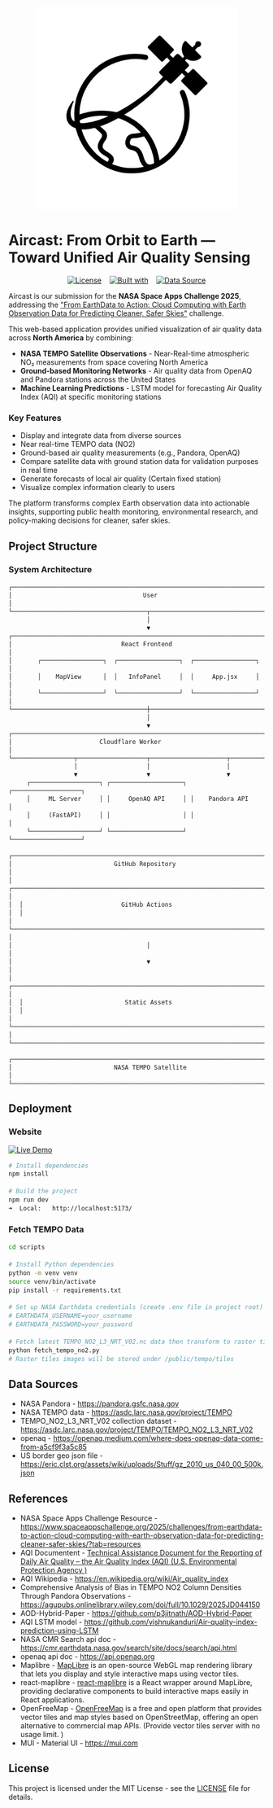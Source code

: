 <div align="center">
  <img src="image-3.png" alt="Aircast Logo" width="400"/>
</div>

# Aircast: From Orbit to Earth — Toward Unified Air Quality Sensing

<div align="center">
  
[![License](https://img.shields.io/badge/License-MIT-green?style=plastic-square)](LICENSE)
&nbsp;&nbsp;
[![Built with](https://img.shields.io/badge/Built%20with-Vite%20%2B%20React-61dafb?style=plastic-square&logo=react)](https://vitejs.dev/)
&nbsp;&nbsp;
[![Data Source](https://img.shields.io/badge/Data%20Source-NASA-orange?style=plastic-square)](https://www.spaceappschallenge.org/2025/challenges/from-earthdata-to-action-cloud-computing-with-earth-observation-data-for-predicting-cleaner-safer-skies/?tab=resources)

</div>

Aircast is our submission for the **NASA Space Apps Challenge 2025**, addressing the ["From EarthData to Action: Cloud Computing with Earth Observation Data for Predicting Cleaner, Safer Skies"](https://www.spaceappschallenge.org/2025/challenges/from-earthdata-to-action-cloud-computing-with-earth-observation-data-for-predicting-cleaner-safer-skies/) challenge.

This web-based application provides unified visualization of air quality data across **North America** by combining:

* **NASA TEMPO Satellite Observations** - Near-Real-time atmospheric NO₂ measurements from space covering North America
* **Ground-based Monitoring Networks** - Air quality data from OpenAQ and Pandora stations across the United States
* **Machine Learning Predictions** - LSTM model for forecasting Air Quality Index (AQI) at specific monitoring stations

### Key Features
- Display and integrate data from diverse sources
- Near real-time TEMPO data (NO2)
- Ground-based air quality measurements (e.g., Pandora, OpenAQ)
- Compare satellite data with ground station data for validation purposes in real time
- Generate forecasts of local air quality (Certain fixed station)
- Visualize complex information clearly to users

The platform transforms complex Earth observation data into actionable insights, supporting public health monitoring, environmental research, and policy-making decisions for cleaner, safer skies.


## Project Structure

### System Architecture

```
┌─────────────────────────────────────────────────────────────────────────────┐
│                                    User                                     │
└─────────────────────────────────────┬───────────────────────────────────────┘
                                      │
                                      ▼
┌─────────────────────────────────────────────────────────────────────────────┐
│                              React Frontend                                 │
│       ┌─────────────────┐  ┌─────────────────┐  ┌─────────────────┐         │
│       │    MapView      │  │   InfoPanel     │  │     App.jsx     │         │
│       └─────────────────┘  └─────────────────┘  └─────────────────┘         │
└─────────────────────────────────────┼───────────────────────────────────────┘
                                      │
                                      ▼
┌─────────────────────────────────────────────────────────────────────────────┐
│                        Cloudflare Worker                                    │
└─────────────────┬───────────────────┬─────────────────────┬─────────────────┘
                  │                   │                     │
                  ▼                   ▼                     ▼
     ┌───────────────────┐ ┌────────────────────┐ ┌───────────────────┐
     │     ML Server     │ │     OpenAQ API     │ │    Pandora API    │
     │     (FastAPI)     │ │                    │ │                   │
     └───────────────────┘ └────────────────────┘ └───────────────────┘

┌──────────────────────────────────────────────────────────────────────────────┐
│                            GitHub Repository                                 │
│  ┌────────────────────────────────────────────────────────────────────────┐  │
│  │                           GitHub Actions                               │  │
│  └────────────────────────────────────────────────────────────────────────┘  │
│                                     │                                        │
│                                     ▼                                        │
│  ┌────────────────────────────────────────────────────────────────────────┐  │
│  │                            Static Assets                               │  │
│  └────────────────────────────────────────────────────────────────────────┘  │
└──────────────────────────────────────────────────────────────────────────────┘

┌──────────────────────────────────────────────────────────────────────────────┐
│                            NASA TEMPO Satellite                              │
└──────────────────────────────────────────────────────────────────────────────┘
```

## Deployment

### Website 
[![Live Demo](https://img.shields.io/badge/Live%20Demo-Visit%20Site-blue?style=flat-square&logo=github)](https://68332.github.io/Aircast/)

```bash
# Install dependencies
npm install

# Build the project
npm run dev
➜  Local:   http://localhost:5173/
```

### Fetch TEMPO Data

```bash
cd scripts

# Install Python dependencies
python -m venv venv
source venv/bin/activate
pip install -r requirements.txt

# Set up NASA Earthdata credentials (create .env file in project root)
# EARTHDATA_USERNAME=your_username
# EARTHDATA_PASSWORD=your_password

# Fetch latest TEMPO_NO2_L3_NRT_V02.nc data then transform to raster tiles format to display on the map
python fetch_tempo_no2.py
# Raster tiles images will be stored under /public/tempo/tiles
```
## Data Sources
* NASA Pandora - https://pandora.gsfc.nasa.gov
* NASA TEMPO data - https://asdc.larc.nasa.gov/project/TEMPO
* TEMPO_NO2_L3_NRT_V02 collection dataset - https://asdc.larc.nasa.gov/project/TEMPO/TEMPO_NO2_L3_NRT_V02
* openaq - https://openaq.medium.com/where-does-openaq-data-come-from-a5cf9f3a5c85
* US border geo json file - https://eric.clst.org/assets/wiki/uploads/Stuff/gz_2010_us_040_00_500k.json

## References
* NASA Space Apps Challenge Resource - https://www.spaceappschallenge.org/2025/challenges/from-earthdata-to-action-cloud-computing-with-earth-observation-data-for-predicting-cleaner-safer-skies/?tab=resources
* AQI Documentent - [Technical Assistance Document for the Reporting of Daily Air Quality – the Air Quality Index (AQI) (U.S. Environmental Protection Agency )](https://document.airnow.gov/technical-assistance-document-for-the-reporting-of-daily-air-quailty.pdf)
* AQI Wikipedia - https://en.wikipedia.org/wiki/Air_quality_index
* Comprehensive Analysis of Bias in TEMPO NO2 Column Densities Through Pandora Observations - https://agupubs.onlinelibrary.wiley.com/doi/full/10.1029/2025JD044150
* AOD-Hybrid-Paper - https://github.com/p3jitnath/AOD-Hybrid-Paper
* AQI LSTM model - https://github.com/vishnukanduri/Air-quality-index-prediction-using-LSTM
* NASA CMR Search api doc - https://cmr.earthdata.nasa.gov/search/site/docs/search/api.html
* openaq api doc - https://api.openaq.org
* Maplibre - [MapLibre](https://maplibre.org) is an open-source WebGL map rendering library that lets you display and style interactive maps using vector tiles.
* react-maplibre - [react-maplibre](https://visgl.github.io/react-maplibre/docs/get-started) is a React wrapper around MapLibre, providing declarative components to build interactive maps easily in React applications.
* OpenFreeMap - [OpenFreeMap](https://openfreemap.org) is a free and open platform that provides vector tiles and map styles based on OpenStreetMap, offering an open alternative to commercial map APIs. (Provide vector tiles server with no usage limit. )
* MUI - Material UI - https://mui.com

## License

This project is licensed under the MIT License - see the [LICENSE](LICENSE) file for details.